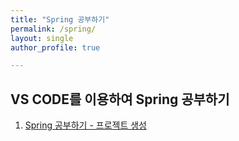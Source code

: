 ```yaml
---
title: "Spring 공부하기"
permalink: /spring/
layout: single
author_profile: true

---
```


## VS CODE를 이용하여 Spring 공부하기

1. [Spring 공부하기 - 프로젝트 생성]({{site.url}}/spring/-1/)

